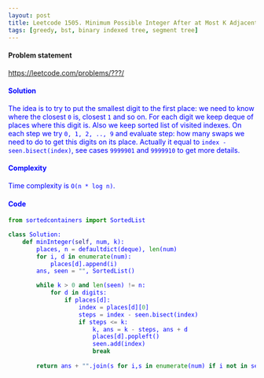 ```yaml
---
layout: post
title: Leetcode 1505. Minimum Possible Integer After at Most K Adjacent Swaps On Digits
tags: [greedy, bst, binary indexed tree, segment tree]
---
```


#### Problem statement

<a href="https://leetcode.com/problems/???/"> <font color = blue>https://leetcode.com/problems/???/

#### Solution
The idea is to try to put the smallest digit to the first place: we need to know where the closest `0` is, closest `1` and so on. For each digit we keep deque of places where this digit is. Also we keep sorted list of visited indexes. On each step we try `0, 1, 2, .., 9` and evaluate step: how many swaps we need to do to get this digits on its place. Actually it equal to `index - seen.bisect(index)`, see cases `9999901` and `9999910` to get more details.

#### Complexity
Time complexity is `O(n * log n)`.

#### Code
```python
from sortedcontainers import SortedList

class Solution:
    def minInteger(self, num, k):
        places, n = defaultdict(deque), len(num)
        for i, d in enumerate(num):
            places[d].append(i)
        ans, seen = "", SortedList()

        while k > 0 and len(seen) != n:
            for d in digits:
                if places[d]:
                    index = places[d][0]
                    steps = index - seen.bisect(index)
                    if steps <= k:
                        k, ans = k - steps, ans + d
                        places[d].popleft()
                        seen.add(index)
                        break
        
        return ans + "".join(s for i,s in enumerate(num) if i not in seen)
```
